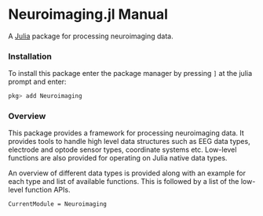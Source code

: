 # Neuroimaging.jl Manual

A [Julia](http://julialang.org) package for processing neuroimaging data.

### Installation

To install this package enter the package manager by pressing `]` at the julia prompt and enter:

```julia
pkg> add Neuroimaging
```

### Overview

This package provides a framework for processing neuroimaging data.
It provides tools to handle high level data structures such as EEG data types,
electrode and optode sensor types, coordinate systems etc.
Low-level functions are also provided for operating on Julia native data types.

An overview of different data types is provided along with an example for each type and list of available functions.
This is followed by a list of the low-level function APIs.


```@meta
CurrentModule = Neuroimaging
```
